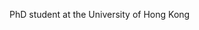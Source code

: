 PhD student at the University of Hong Kong

<!-- Reach me at hjwang@connect.hku.hk if you are interested in discussing research ideas with me -->

<!-- [![whj363636's github stats](https://github-readme-stats.vercel.app/api?username=whj363636&show_icons=true)](https://github.com/whj363636/) -->

<!--
**whj363636/whj363636** is a ✨ _special_ ✨ repository because its `README.md` (this file) appears on your GitHub profile.

Here are some ideas to get you started:

- 🔭 I’m currently working on ...
- 🌱 I’m currently learning ...
- 👯 I’m looking to collaborate on ...
- 🤔 I’m looking for help with ...
- 💬 Ask me about ...
- 📫 How to reach me: ...
- 😄 Pronouns: ...
- ⚡ Fun fact: ...
-->
